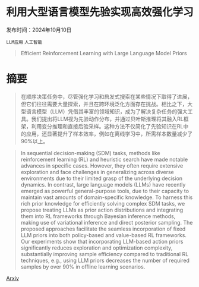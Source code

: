 # 利用大型语言模型先验实现高效强化学习

发布时间：2024年10月10日

`LLM应用` `人工智能`

> Efficient Reinforcement Learning with Large Language Model Priors

# 摘要

> 在顺序决策任务中，尽管强化学习和启发式搜索在某些情况下取得了进展，但它们往往需要大量探索，并且在跨环境泛化方面存在挑战。相比之下，大型语言模型（LLM）凭借其丰富的领域知识，成为了解决复杂任务的强大工具。我们提出将LLM视为先验动作分布，并通过贝叶斯推理将其融入RL框架，利用变分推理和直接后验采样。这种方法不仅简化了先验知识在RL中的应用，还显著提升了样本效率，例如在离线学习中，所需样本数量减少了90%以上。

> In sequential decision-making (SDM) tasks, methods like reinforcement learning (RL) and heuristic search have made notable advances in specific cases. However, they often require extensive exploration and face challenges in generalizing across diverse environments due to their limited grasp of the underlying decision dynamics. In contrast, large language models (LLMs) have recently emerged as powerful general-purpose tools, due to their capacity to maintain vast amounts of domain-specific knowledge. To harness this rich prior knowledge for efficiently solving complex SDM tasks, we propose treating LLMs as prior action distributions and integrating them into RL frameworks through Bayesian inference methods, making use of variational inference and direct posterior sampling. The proposed approaches facilitate the seamless incorporation of fixed LLM priors into both policy-based and value-based RL frameworks. Our experiments show that incorporating LLM-based action priors significantly reduces exploration and optimization complexity, substantially improving sample efficiency compared to traditional RL techniques, e.g., using LLM priors decreases the number of required samples by over 90% in offline learning scenarios.

[Arxiv](https://arxiv.org/abs/2410.07927)